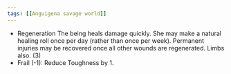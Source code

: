 ```yaml
---
tags: [[Anguigena savage world]]
---
```

- Regeneration  The being heals damage quickly. She may make a natural healing roll once per day (rather than once per week). Permanent injuries may be recovered once all other wounds are regenerated. Limbs also. (3)
- Frail (-1): Reduce Toughness by 1. 

